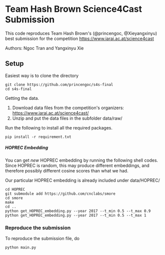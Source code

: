 # Team Hash Brown Science4Cast Submission

This code reproduces Team Hash Brown's (@princengoc, @Xieyangxinyu) best submission for the competition https://www.iarai.ac.at/science4cast

Authors: Ngoc Tran and Yangxinyu Xie

## Setup


Easiest way is to clone the directory

```
git clone https://github.com/princengoc/s4s-final
cd s4s-final
```

Getting the data. 

1. Download data files from the competition's organizers: https://www.iarai.ac.at/science4cast/ 
2. Unzip and put the data files in the subfolder data/raw/

Run the following to install all the required packages.

```buildoutcfg
pip install -r requirement.txt
```

##### HOPREC Embedding

You can get *new* HOPREC embedding by running the following shell codes. Since HOPREC is random, this may produce different embeddings, and therefore possibly different cosine scores than what we had. 

Our particular HOPREC embedding is already included under data/HOPREC/

```buildoutcfg
cd HOPREC
git submodule add https://github.com/cnclabs/smore
cd smore
make
cd ..
python get_HOPREC_embedding.py --year 2017 --t_min 0.5 --t_max 0.9
python get_HOPREC_embedding.py --year 2017 --t_min 0.5 --t_max 1
```

### Reproduce the submission

To reproduce the submission file, do

`python main.py`

